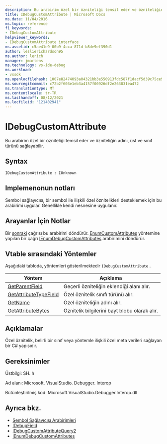 ```yaml
---
description: Bu arabirim özel bir özniteliği temsil eder ve özniteliğin adını, üst ve sınıf türünü sağlayabilir.
title: IDebugCustomAttribute | Microsoft Docs
ms.date: 11/04/2016
ms.topic: reference
f1_keywords:
- IDebugCustomAttribute
helpviewer_keywords:
- IDebugCustomAttribute interface
ms.assetid: c5ae41e9-00b9-4cca-871d-b8de9ef390d1
author: leslierichardson95
ms.author: lerich
manager: jmartens
ms.technology: vs-ide-debug
ms.workload:
- vssdk
ms.openlocfilehash: 1007e82474093a04321bb3e550913fdc587f1dacf5d39c75ce9491c095588fb7
ms.sourcegitcommit: c72b2f603e1eb3a4157f00926df2e263831ea472
ms.translationtype: MT
ms.contentlocale: tr-TR
ms.lasthandoff: 08/12/2021
ms.locfileid: "121402941"
---
```

# <a name="idebugcustomattribute"></a>IDebugCustomAttribute
Bu arabirim özel bir özniteliği temsil eder ve özniteliğin adını, üst ve sınıf türünü sağlayabilir.

## <a name="syntax"></a>Syntax

```
IDebugCustomAttribute : IUnknown
```

## <a name="notes-for-implementers"></a>Implemenonun notları
 Sembol sağlayıcısı, bir sembol ile ilişkili özel öznitelikleri desteklemek için bu arabirimi uygular. Genellikle kendi nesnesine uygulanır.

## <a name="notes-for-callers"></a>Arayanlar İçin Notlar
 Bir [sonraki](../../../extensibility/debugger/reference/ienumdebugcustomattributes-next.md) çağrısı bu arabirimi döndürür. [EnumCustomAttributes](../../../extensibility/debugger/reference/idebugcustomattributequery2-enumcustomattributes.md) yöntemine yapılan bir çağrı [IEnumDebugCustomAttributes](../../../extensibility/debugger/reference/ienumdebugcustomattributes.md) arabirimini döndürür.

## <a name="methods-in-vtable-order"></a>Vtable sırasındaki Yöntemler
 Aşağıdaki tabloda, yöntemleri gösterilmektedir `IDebugCustomAttribute` .

|Yöntem|Açıklama|
|------------|-----------------|
|[GetParentField](../../../extensibility/debugger/reference/idebugcustomattribute-getparentfield.md)|Geçerli özniteliğin eklendiği alanı alır.|
|[GetAttributeTypeField](../../../extensibility/debugger/reference/idebugcustomattribute-getattributetypefield.md)|Özel öznitelik sınıfı türünü alır.|
|[GetName](../../../extensibility/debugger/reference/idebugcustomattribute-getname.md)|Özel özniteliğin adını alır.|
|[GetAttributeBytes](../../../extensibility/debugger/reference/idebugcustomattribute-getattributebytes.md)|Öznitelik bilgilerini bayt blobu olarak alır.|

## <a name="remarks"></a>Açıklamalar
 Özel öznitelik, belirli bir sınıf veya yöntemle ilişkili özel meta verileri sağlayan bir C# yapısıdır.

## <a name="requirements"></a>Gereksinimler
 Üstbilgi: SH. h

 Ad alanı: Microsoft. VisualStudio. Debugger. Interop

 Bütünleştirilmiş kod: Microsoft.VisualStudio.Debugger.Interop.dll

## <a name="see-also"></a>Ayrıca bkz.
- [Sembol Sağlayıcısı Arabirimleri](../../../extensibility/debugger/reference/symbol-provider-interfaces.md)
- [IDebugField](../../../extensibility/debugger/reference/idebugfield.md)
- [IDebugCustomAttributeQuery2](../../../extensibility/debugger/reference/idebugcustomattributequery2.md)
- [IEnumDebugCustomAttributes](../../../extensibility/debugger/reference/ienumdebugcustomattributes.md)
